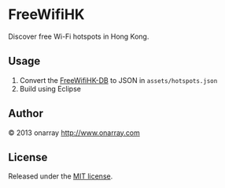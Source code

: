 # FreeWifiHK

Discover free Wi-Fi hotspots in Hong Kong.

## Usage

1. Convert the [FreeWifiHK-DB][db] to JSON in `assets/hotspots.json`
2. Build using Eclipse

  [db]: https://github.com/freewifihk/freewifihk-db

## Author

© 2013 onarray <http://www.onarray.com>

## License

Released under the [MIT license](http://onarray.mit-license.org).
